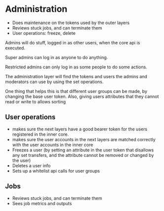 # Administration

* Does maintenance on the tokens used by the outer layers
* Reviews stuck jobs, and can terminate them
* User operations: freeze, delete



Admins will do stuff, logged in as other users, when the core api is executed.

Super admins can log in as anyone to do anything.

Restricted admins can only log in as some people to do some actions.



The administration layer will find the tokens and users the admins and moderators can use by using the set operations.

One thing that helps this is that different user groups can be made, by changing the base user token. Also, giving users attributes that they cannot read or write to allows sorting


## User operations

* makes sure the next layers have a good bearer token for the users registered in the inner core.
* makes sure the user accounts in the next layers are matched correctly with the user accounts in the inner core
* Freezes a user (by setting an attribute in the user token that disallows any set transfers, and the attribute cannot be removed or changed by the user)
* Deletes a user info
* Sets up a whitelist api calls for user groups




## Jobs

* Reviews stuck jobs, and can terminate them
* Sees job metrics and outputs



